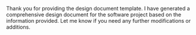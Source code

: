 Thank you for providing the design document template. I have generated a comprehensive design document for the software project based on the information provided. Let me know if you need any further modifications or additions.

<!-- Generated at 2025-09-24T07:06:32.768810 -->